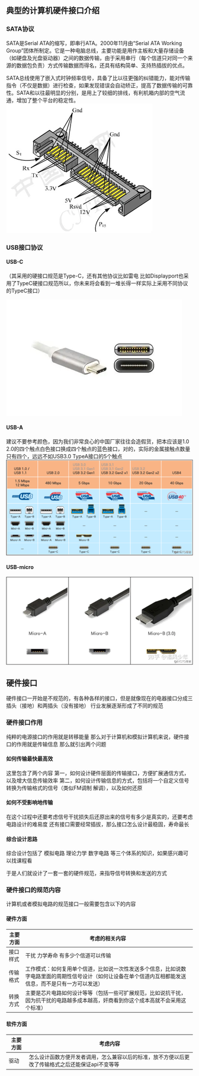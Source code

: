 ## 典型的计算机硬件接口介绍
### SATA协议
SATA是Serial ATA的缩写，即串行ATA。2000年11月由“Serial ATA Working Group”团体所制定。它是一种电脑总线，主要功能是用作主板和大量存储设备（如硬盘及光盘驱动器）之间的数据传输，由于采用串行（每个信道只对同一个来源的数据包负责）方式传输数据而得名，还具有结构简单、支持热插拔的优点。

SATA总线使用了嵌入式时钟频率信号，具备了比以往更强的纠错能力，能对传输指令（不仅是数据）进行检查，如果发现错误会自动矫正，提高了数据传输的可靠性。SATA和以往最明显的分别，是用上了较细的排线，有利机箱内部的空气流通，增加了整个平台的稳定性。
![image](7c1ed21b0ef41bd55ea203d555da81cb39db3d1a.jpg)
### USB接口协议
#### USB-C
（其采用的硬接口规范是Type-C，还有其他协议比如雷电 比如Displayport也采用了TypeC硬接口规范所以，你未来将会看到一堆长得一样实际上采用不同协议的TypeC接口）

![image](OIP-C.webp)
#### USB-A
建议不要参考颜色，因为我们非常良心的中国厂家往往会造假货，把本应该是1.0 2.0的四个触点白色接口换成四个触点的蓝色接口，对的，实际的金属接触点数量只有四个，远远不如USB3.0 TypeA接口的5个触点
![image](v2-cbdf8d90862a4ceb729b65b939eb890b_1440w.png)

#### USB-micro
![image](818e9dfb797f6692977347c29ccae0da.png)
## 硬件接口
硬件接口一开始是不规范的，有各种各样的接口，但是就像现在的电器接口分成三插头（接地）和两插头（没有接地）
行业发展逐渐形成了不同的规范

### 硬件接口作用
纯粹的电源接口的作用就是转移能量
那么对于计算机和模拟计算机来说，硬件接口的作用就是传输信息
那么就引出两个问题
#### 如何传输最快最高效
这里包含了两个内容
第一，如何设计硬件层面的传输接口，方便扩展通信方式，以及增大信息传输效率
第二，如何设计传输信息的方式，包括将一个自定义信号转换为传输格式的信号（类似FM调制 解调），以及如何还原

#### 如何不受影响地传输
在这个过程中还要考虑信号干扰损失后还原出来的信号有多少是真实的，还要考虑电路设计的难易度
还有接口需要经常插拔，那么接口怎么设计最稳固，寿命最长

#### 综合设计思路
综合设计包括了
模拟电路
理论力学
数字电路
等三个体系的知识，如果感兴趣可以找课程看

于是人们就设计了一套一套的硬件规范，来指导信号转换和发送的方式
### 硬件接口的规范内容
计算机或者模拟电路的规范接口一般需要包含以下的内容
#### 硬件方面

| 主要方面 | 考虑的相关内容                                                                       |
| ---- | ----------------------------------------------------------------------------- |
| 接口样式 | 干扰  力学寿命  有多少个信道可以传输                                                          |
| 传输格式 | 工作模式：如何复用单个信道，比如说一次性发送多个信息，比如说数字电路里面的周期性信号设计（如何让设备在单个信道内互相都能发送信息，而不是只有一方可以发送） |
| 转换方式 | 主要是芯片电路如何设计等等（包括一些可扩展规范，比如说抗干扰，因为抗干扰的电路越多成本越高，奸商看到你这个成本高就不会采用这个标准）            |
#### 软件方面

| 主要方面 | 考虑内容                                               |
| ---- | -------------------------------------------------- |
| 驱动   | 怎么设计函数方便开发者调用，怎么兼容以后的标准，放不方便以后更改了传输格式之后还能保证api不变等等 |
